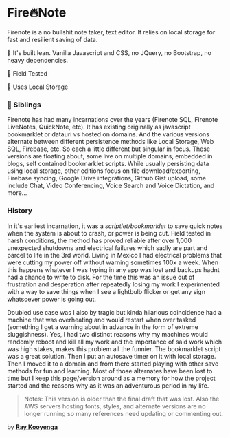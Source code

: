 # Fire🔥Note

Firenote is a no bullshit note taker, text editor. It relies on local storage for fast and resilient saving of data. 

🔧 It's built lean. Vanilla Javascript and CSS, no JQuery, no Bootstrap, no heavy dependencies. 

📡 Field Tested

💽 Uses Local Storage

### :radio_button: Siblings
Firenote has had many incarnations over the years (Firenote SQL, Firenote LiveNotes, QuickNote, etc). It has existing originally as javascript bookmarklet or datauri vs hosted on domains. And the various versions alternate between different persistence methods like Local Storage, Web SQL, Firebase, etc. So each a little different but singular in focus. These versions are floating about, some  live on multiple domains, embedded in blogs, self contained bookmarklet scripts. While usually persisting data using local storage, other editions focus on file download/exporting, Firebase syncing, Google Drive integrations, Github Gist upload, some include Chat, Video Conferencing, Voice Search and Voice Dictation, and more...    

### History
In it's earliest incarnation, it was a *scriptlet/bookmarklet* to save quick notes when the system is about to crash, or power is being cut. Field tested in harsh conditions, the method has proved reliable after over 1,000 unexpected shutdowns and electrical failures which sadly are part and parcel to life in the 3rd world. Living in Mexico I had electrical problems that were cutting my power off without warning sometimes 100x a week. When this happens whatever I was typing in any app was lost and backups hadnt had a chance to write to disk. For the time this was an issue out of frustration and desperation after repeatedly losing my work I experimented with a way to save things when I see a lightbulb flicker or get any sign whatsoever power is going out. 

Doubled use case was I also by tragic but kinda hilarious coincidence had a machine that was overheating and would restart when over tasked (something I get a warning about in advance in the form of extreme sluggishness). Yes, I had two distinct reasons why my machines would randomly reboot and kill all my work and the importance of said work which was high stakes, makes this problem all the funnier. The bookmarklet script was a great solution. Then I put an autosave timer on it with local storage. Then I moved it to a domain and from there started playing with other save methods for fun and learning. Most of those alternates have been lost to time but I keep this page/version around as a memory for how the project started and the reasons why as it was an adventurous period in my life. 

> Notes: This version is older than the final draft that was lost. Also the AWS servers hosting fonts, styles, and alternate versions are no longer running so many references need updating or commenting out.

<!-- 
[FireNote](http://firenote.info)

[jsbin ](https://output.jsbin.com/wasake#latest)

[gist](https://gist.github.com/deadflowers/ac211bd18ede4b6e73ac5679f114c178#README.md)
-->

 by [**Ray Kooyenga**](https://github.com/rkooyenga)




